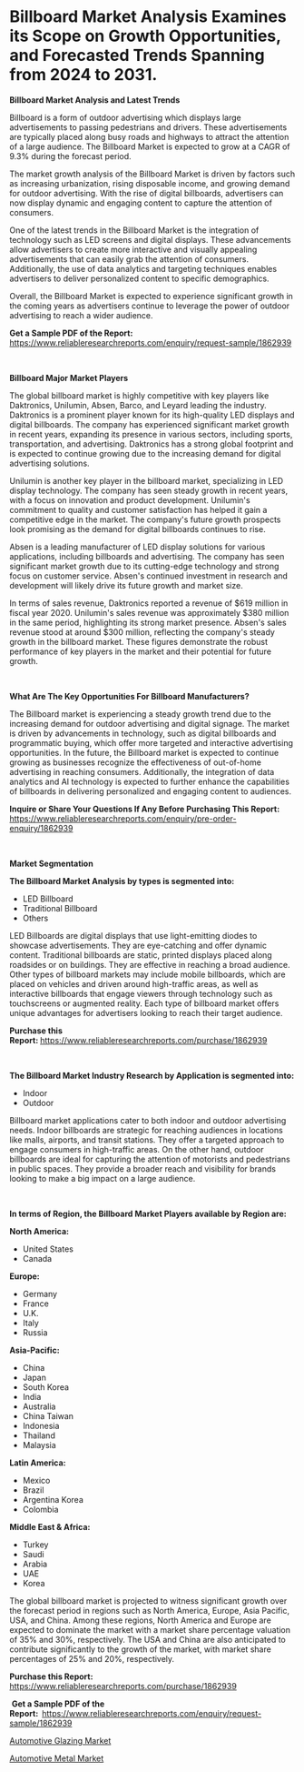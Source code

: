 <p><h1>Billboard Market Analysis Examines its Scope on Growth Opportunities, and Forecasted Trends Spanning from 2024 to 2031.</h1></p><p><strong>Billboard Market Analysis and Latest Trends</strong></p>
<p><p>Billboard is a form of outdoor advertising which displays large advertisements to passing pedestrians and drivers. These advertisements are typically placed along busy roads and highways to attract the attention of a large audience. The Billboard Market is expected to grow at a CAGR of 9.3% during the forecast period.</p><p>The market growth analysis of the Billboard Market is driven by factors such as increasing urbanization, rising disposable income, and growing demand for outdoor advertising. With the rise of digital billboards, advertisers can now display dynamic and engaging content to capture the attention of consumers.</p><p>One of the latest trends in the Billboard Market is the integration of technology such as LED screens and digital displays. These advancements allow advertisers to create more interactive and visually appealing advertisements that can easily grab the attention of consumers. Additionally, the use of data analytics and targeting techniques enables advertisers to deliver personalized content to specific demographics.</p><p>Overall, the Billboard Market is expected to experience significant growth in the coming years as advertisers continue to leverage the power of outdoor advertising to reach a wider audience.</p></p>
<p><strong>Get a Sample PDF of the Report:&nbsp;</strong> <a href="https://www.reliableresearchreports.com/enquiry/request-sample/1862939">https://www.reliableresearchreports.com/enquiry/request-sample/1862939</a></p>
<p>&nbsp;</p>
<p><strong>Billboard Major Market Players</strong></p>
<p><p>The global billboard market is highly competitive with key players like Daktronics, Unilumin, Absen, Barco, and Leyard leading the industry. Daktronics is a prominent player known for its high-quality LED displays and digital billboards. The company has experienced significant market growth in recent years, expanding its presence in various sectors, including sports, transportation, and advertising. Daktronics has a strong global footprint and is expected to continue growing due to the increasing demand for digital advertising solutions.</p><p>Unilumin is another key player in the billboard market, specializing in LED display technology. The company has seen steady growth in recent years, with a focus on innovation and product development. Unilumin's commitment to quality and customer satisfaction has helped it gain a competitive edge in the market. The company's future growth prospects look promising as the demand for digital billboards continues to rise.</p><p>Absen is a leading manufacturer of LED display solutions for various applications, including billboards and advertising. The company has seen significant market growth due to its cutting-edge technology and strong focus on customer service. Absen's continued investment in research and development will likely drive its future growth and market size.</p><p>In terms of sales revenue, Daktronics reported a revenue of $619 million in fiscal year 2020. Unilumin's sales revenue was approximately $380 million in the same period, highlighting its strong market presence. Absen's sales revenue stood at around $300 million, reflecting the company's steady growth in the billboard market. These figures demonstrate the robust performance of key players in the market and their potential for future growth.</p></p>
<p>&nbsp;</p>
<p><strong>What Are The Key Opportunities For Billboard Manufacturers?</strong></p>
<p><p>The Billboard market is experiencing a steady growth trend due to the increasing demand for outdoor advertising and digital signage. The market is driven by advancements in technology, such as digital billboards and programmatic buying, which offer more targeted and interactive advertising opportunities. In the future, the Billboard market is expected to continue growing as businesses recognize the effectiveness of out-of-home advertising in reaching consumers. Additionally, the integration of data analytics and AI technology is expected to further enhance the capabilities of billboards in delivering personalized and engaging content to audiences.</p></p>
<p><strong>Inquire or Share Your Questions If Any Before Purchasing This Report:</strong> <a href="https://www.reliableresearchreports.com/enquiry/pre-order-enquiry/1862939">https://www.reliableresearchreports.com/enquiry/pre-order-enquiry/1862939</a></p>
<p>&nbsp;</p>
<p><strong>Market Segmentation</strong></p>
<p><strong>The Billboard Market Analysis by types is segmented into:</strong></p>
<p><ul><li>LED Billboard</li><li>Traditional Billboard</li><li>Others</li></ul></p>
<p><p>LED Billboards are digital displays that use light-emitting diodes to showcase advertisements. They are eye-catching and offer dynamic content. Traditional billboards are static, printed displays placed along roadsides or on buildings. They are effective in reaching a broad audience. Other types of billboard markets may include mobile billboards, which are placed on vehicles and driven around high-traffic areas, as well as interactive billboards that engage viewers through technology such as touchscreens or augmented reality. Each type of billboard market offers unique advantages for advertisers looking to reach their target audience.</p></p>
<p><strong>Purchase this Report:&nbsp;</strong><a href="https://www.reliableresearchreports.com/purchase/1862939">https://www.reliableresearchreports.com/purchase/1862939</a></p>
<p>&nbsp;</p>
<p><strong>The Billboard Market Industry Research by Application is segmented into:</strong></p>
<p><ul><li>Indoor</li><li>Outdoor</li></ul></p>
<p><p>Billboard market applications cater to both indoor and outdoor advertising needs. Indoor billboards are strategic for reaching audiences in locations like malls, airports, and transit stations. They offer a targeted approach to engage consumers in high-traffic areas. On the other hand, outdoor billboards are ideal for capturing the attention of motorists and pedestrians in public spaces. They provide a broader reach and visibility for brands looking to make a big impact on a large audience.</p></p>
<p>&nbsp;</p>
<p><strong>In terms of Region, the Billboard Market Players available by Region are:</strong></p>
<p>
    <p> <strong> North America: </strong>
        <ul>
            <li>United States</li>
            <li>Canada</li>
        </ul>
        </p> 
    <p> <strong> Europe: </strong>
        <ul>
            <li>Germany</li>
            <li>France</li>
            <li>U.K.</li>
            <li>Italy</li>
            <li>Russia</li>
        </ul>
        </p> 
    <p> <strong> Asia-Pacific: </strong>
        <ul>
            <li>China</li>
            <li>Japan</li>
            <li>South Korea</li>
            <li>India</li>
            <li>Australia</li>
            <li>China Taiwan</li>
            <li>Indonesia</li>
            <li>Thailand</li>
            <li>Malaysia</li>
        </ul>
        </p> 
    <p> <strong> Latin America: </strong>
        <ul>
            <li>Mexico</li>
            <li>Brazil</li>
            <li>Argentina Korea</li>
            <li>Colombia</li>
        </ul>
        </p> 
    <p> <strong> Middle East & Africa: </strong>
        <ul>
            <li>Turkey</li>
            <li>Saudi</li>
            <li>Arabia</li>
            <li>UAE</li>
            <li>Korea</li>
        </ul>
    </p>
    </p>
<p><p>The global billboard market is projected to witness significant growth over the forecast period in regions such as North America, Europe, Asia Pacific, USA, and China. Among these regions, North America and Europe are expected to dominate the market with a market share percentage valuation of 35% and 30%, respectively. The USA and China are also anticipated to contribute significantly to the growth of the market, with market share percentages of 25% and 20%, respectively.</p></p>
<p><strong>Purchase this Report: </strong><a href="https://www.reliableresearchreports.com/purchase/1862939">https://www.reliableresearchreports.com/purchase/1862939</a></p>
<p>&nbsp;<strong>Get a Sample PDF of the Report:&nbsp;&nbsp;</strong><a href="https://www.reliableresearchreports.com/enquiry/request-sample/1862939">https://www.reliableresearchreports.com/enquiry/request-sample/1862939</a></p>
<p><strong></strong></p>
<p><p><a href="https://flame-sidecar-702.notion.site/Automotive-Glazing-Market-Size-Growth-Outlook-from-2024-to-2031-projecting-at-Market-s-Trends-Anal-f341f86af4cb4700b14285c190414cbb">Automotive Glazing Market</a></p><p><a href="https://pretty-mail-caf.notion.site/Automotive-Metal-Market-A-Comprehensive-Report-of-its-Market-Share-Growth-Trends-2024-2031-ebeee475b96d4e2e9895b1b440da6f8d">Automotive Metal Market</a></p></p>
